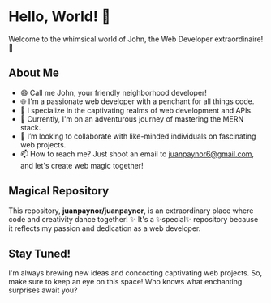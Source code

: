 # Hello, World! 👋

Welcome to the whimsical world of John, the Web Developer extraordinaire! 🌟

## About Me

- 😄 Call me John, your friendly neighborhood developer!
- 🌐 I'm a passionate web developer with a penchant for all things code.
- 👀 I specialize in the captivating realms of web development and APIs.
- 🌱 Currently, I'm on an adventurous journey of mastering the MERN stack.
- 💞️ I’m looking to collaborate with like-minded individuals on fascinating web projects.
- 📫 How to reach me? Just shoot an email to juanpaynor6@gmail.com, and let's create web magic together!

## Magical Repository

This repository, **juanpaynor/juanpaynor**, is an extraordinary place where code and creativity dance together! ✨ It's a ✨special✨ repository because it reflects my passion and dedication as a web developer.

## Stay Tuned!

I'm always brewing new ideas and concocting captivating web projects. So, make sure to keep an eye on this space! Who knows what enchanting surprises await you?

<!---
juanpaynor/juanpaynor is a ✨ magical ✨ repository because its `README.md` (this file) appears on your GitHub profile.
You can click the Preview link to take a peek at your changes.
--->

